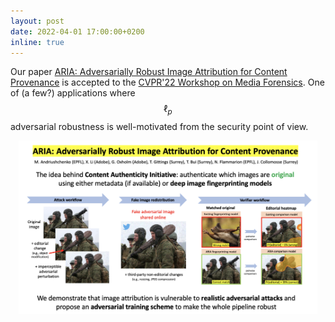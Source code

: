 ```yaml
---
layout: post
date: 2022-04-01 17:00:00+0200
inline: true
---
```


Our paper [ARIA: Adversarially Robust Image Attribution for Content Provenance](https://arxiv.org/abs/2202.12860) is accepted to the [CVPR'22 Workshop on Media Forensics](https://sites.google.com/view/mediaforensics2022/home). One of (a few?) applications where $$\ell_p$$ adversarial robustness is well-motivated from the security point of view.
<div style="text-align: center;">
  <img src="./assets/img/publication_preview/aria_paper.png" alt="ARIA summary" width="95%"/>
</div>